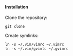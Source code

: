 #### Installation

Clone the repository:

    git clone

Create symlinks:

    ln -s ~/.vim/vimrc ~/.vimrc
    ln -s ~/.vim/gvimtc ~/.gvimrc
